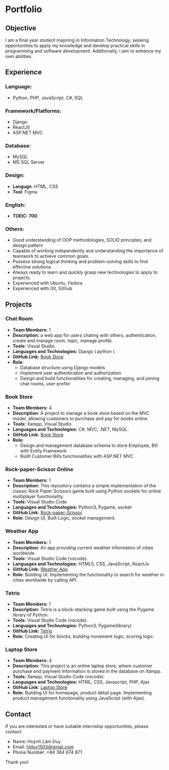 # Portfolio
## Objective
I am a final year student majoring in Information Technology, seeking opportunities to apply my knowledge and develop practical skills in programming and software development. Additionally, I aim to enhance my own abilities.

## Experience
### Language:
- Python, PHP, JavaScript, C#, SQL

### Framework/Flatforms:
- Django
- ReactJS
- ASP.NET MVC

### Database:
- MySQL
- MS SQL Server

### Design:
- **Languge**: HTML, CSS
- **Tool**: Figma

### English: 
- **TOEIC:  700**

### Others:
- Good understanding of OOP methodologies, SOLID principles, and design pattern
- Capable of working independently and understanding the importance of teamwork to achieve common goals.
- Possess strong logical thinking and problem-solving skills to find effective solutions.
- Always ready to learn and quickly grasp new technologies to apply to projects.
- Experienced with Ubuntu, Fedora
- Experienced with Git, Github

## Projects
### Chat Room
- **Team Members:** 1
- **Description:** a web app for users chating with others,  authentication, create and manage room, topic, manage profile.
- **Tools:**  Visual Studio.
- **Languages and Technologies:** Django ( python )
- **GitHub Link:** [Book Store](https://github.com/DuyHuynh153/Chat-Room.git)
- **Role:**
  - Database structure using Django models
  - Implement user authentication and authorization
  - Design and build functionalities for creating, managing, and joining chat rooms, user profile
 
### Book Store
- **Team Members:** 4
- **Description:** A project to manage a book store based on the MVC model, allowing customers to purchase and pay for books online.
- **Tools:** Xampp, Visual Studio.
- **Languages and Technologies:** C#, MVC, .NET, MySQL.
- **GitHub Link:** [Book Store](https://github.com/aydachettit/BookStore_project.git)
- **Role:**
  - Design and management database schema to store Employee, Bill with Entity Framework
  - Bulilt Customer Bills functionalities with ASP.NET MVC 

### Rock-paper-Scissor Online
- **Team Members:** 1
- **Description:** This repository contains a simple implementation of the classic Rock Paper Scissors game built using Python sockets for online multiplayer functionality.
- **Tools:** Visual Studio Code 
- **Languages and Technologies:** Python3, Pygame, socket
- **GitHub Link:** [Rock-paper-Scissor](https://github.com/DuyHuynh153/online-simple-game.git)
- **Role:** Design UI, Built Logic, socket management.
### Weather App
- **Team Members:** 1
- **Description:** An app providing current weather information of cities worldwide.
- **Tools:** Visual Studio Code (vscode).
- **Languages and Technologies:** HTML5, CSS, JavaScript, ReactJs
- **GitHub Link:** [Weather App](https://github.com/DuyHuynh153/Weather-App.git)
- **Role:** Building UI. Implementing the functionality to search for weather in cities worldwide by calling API.

### Tetris
- **Team Members:** 1
- **Description:** Tetris is a block-stacking game built using the Pygame library of Python.
- **Tools:** Visual Studio Code (vscode).
- **Languages and Technologies:** Python3, Pygame(library)
- **GitHub Link:** [Tetris](https://github.com/DuyHuynh153/Tetris.git)
- **Role:** Creating UI for blocks, building movement logic, scoring logic.

### Laptop Store
- **Team Members:** 4
- **Description:** This project is an online laptop store, where customer purchase and payment information is stored in the database on Xampp.
- **Tools:** Xampp, Visual Studio Code (vscode).
- **Languages and Technologies:** HTML, CSS, Javascript, PHP, Ajax
- **GitHub Link:** [Laptop Store](https://github.com/NgKhacDuy/laptopSeller.git)
- **Role:** Building UI for homepage, product detail page. Implementing product management functionality using JavaScript (with Ajax).

## Contact

If you are interested or have suitable internship opportunities, please contact:
- Name: Huỳnh Lâm Duy
- Email: hlduy1503@gmail.com
- Phone Number: +84 384 674 871

Thank you!
